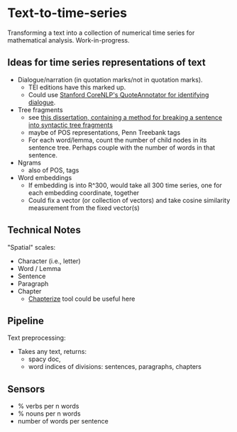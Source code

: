 # Text-to-time-series

Transforming a text into a collection of numerical time series for mathematical analysis. Work-in-progress. 

## Ideas for time series representations of text

 - Dialogue/narration (in quotation marks/not in quotation marks). 
   - TEI editions have this marked up. 
   - Could use [Stanford CoreNLP's QuoteAnnotator for identifying dialogue](https://stanfordnlp.github.io/CoreNLP/quote.html). 
 - Tree fragments 
   - see [this dissertation, containing a method for breaking a sentence into syntactic tree fragments](http://www.illc.uva.nl/Research/Publications/Dissertations/DS-2016-07.text.pdf) 
   - maybe of POS representations, Penn Treebank tags
   - For each word/lemma, count the number of child nodes in its sentence tree. Perhaps couple with the number of words in that sentence.
 - Ngrams 
   - also of POS, tags
 - Word embeddings
   - If embedding is into R^300, would take all 300 time series, one for each embedding coordinate, together
   - Could fix a vector (or collection of vectors) and take cosine similarity measurement from the fixed vector(s)

## Technical Notes

"Spatial" scales: 
 - Character (i.e., letter) 
 - Word / Lemma
 - Sentence
 - Paragraph
 - Chapter 
   - [Chapterize](https://github.com/JonathanReeve/chapterize) tool could be useful here

## Pipeline

Text preprocessing:
 - Takes any text, returns: 
   - spacy doc, 
   - word indices of divisions: sentences, paragraphs, chapters

## Sensors

 - % verbs per n words
 - % nouns per n words
 - number of words per sentence
 
